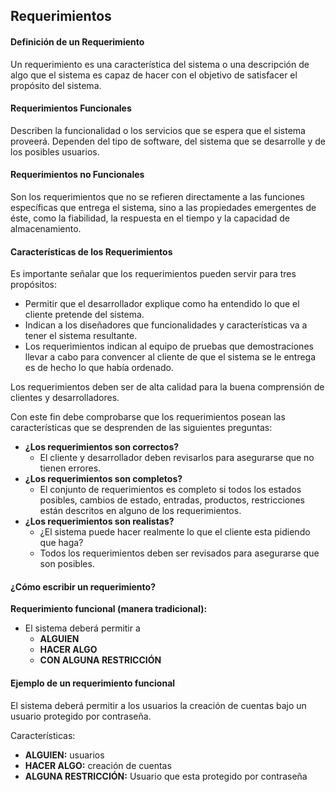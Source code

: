 
## Requerimientos

#### Definición de un Requerimiento

Un requerimiento es una característica del sistema o una descripción de algo que el sistema es capaz de hacer con el objetivo de satisfacer el propósito del sistema.

#### Requerimientos Funcionales

Describen la funcionalidad o los servicios que se espera que el sistema proveerá. Dependen del tipo de software, del sistema que se desarrolle y de los posibles usuarios.

#### Requerimientos no Funcionales

Son los requerimientos que no se refieren directamente a las funciones específicas que entrega el sistema, sino a las propiedades emergentes de éste, como la fiabilidad, la respuesta en el tiempo y la capacidad de almacenamiento.

#### Características de los Requerimientos

Es importante señalar que los requerimientos pueden servir para tres propósitos:

- Permitir que el desarrollador explique como ha entendido lo que el cliente pretende del sistema.
- Indican a los diseñadores que funcionalidades y características va a tener el sistema resultante.
- Los requerimientos indican al equipo de pruebas que demostraciones llevar a cabo para convencer al cliente de que el sistema se le entrega es de hecho lo que había ordenado.

Los requerimientos deben ser de alta calidad para la buena comprensión de clientes y desarrolladores.

Con este fin debe comprobarse que los requerimientos posean las características que se desprenden de las siguientes preguntas:

- **¿Los requerimientos son correctos?**
    - El cliente y desarrollador deben revisarlos para asegurarse que no tienen errores.
- **¿Los requerimientos son completos?**
    - El conjunto de requerimientos es completo si todos los estados posibles, cambios de estado, entradas, productos, restricciones están descritos en alguno de los requerimientos.
- **¿Los requerimientos son realistas?**
    - ¿El sistema puede hacer realmente lo que el cliente esta pidiendo que haga?
    - Todos los requerimientos deben ser revisados para asegurarse que son posibles.

#### ¿Cómo escribir un requerimiento?

**Requerimiento funcional (manera tradicional):**

- El sistema deberá permitir a
    - **ALGUIEN**
    - **HACER ALGO**
    - **CON ALGUNA RESTRICCIÓN**

#### Ejemplo de un requerimiento funcional

El sistema deberá permitir a los usuarios la creación de cuentas bajo un usuario protegido por contraseña.

Características:

- **ALGUIEN:** usuarios
- **HACER ALGO:** creación de cuentas
- **ALGUNA RESTRICCIÓN:** Usuario que esta protegido por contraseña
